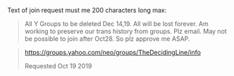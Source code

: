 Text of join request must me 200 characters long max:

> All Y Groups to be deleted Dec 14,19. All will be lost forever. Am working to preserve our trans history from groups. Plz email. May not be possible to join after Oct28. So plz approve me ASAP.

> 
>
> https://groups.yahoo.com/neo/groups/TheDecidingLine/info
>
> Requested Oct 19 2019